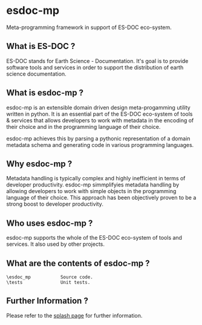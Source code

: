 esdoc-mp
===========

Meta-programming framework in support of ES-DOC eco-system.


What is ES-DOC ?
--------------------------------------

ES-DOC stands for Earth Science - Documentation.  It's goal is to provide software tools and services in order to support the distribution of earth science documentation.


What is esdoc-mp ?
--------------------------------------

esdoc-mp is an extensible domain driven design meta-progamming utility written in python.  It is an essential part of the ES-DOC eco-system of tools & services that allows developers to work with metadata in the encoding of their choice and in the programming language of their choice.

esdoc-mp achieves this by parsing a pythonic representation of a domain metadata schema and generating code in various programming languages.  


Why esdoc-mp ?
--------------------------------------

Metadata handling is typically complex and highly inefficient in terms of developer productivity.  esdoc-mp simmplifyies metadata handling by allowing developers to work with simple objects in the programming language of their choice.  This approach has been objectively proven to be a strong boost to developer productivity.


Who uses esdoc-mp ?
--------------------------------------

esdoc-mp supports the whole of the ES-DOC eco-system of tools and services.  It also used by other projects.


What are the contents of esdoc-mp ?
--------------------------------------

    \esdoc_mp        	Source code.
    \tests              Unit tests.


Further Information ?
--------------------------------------

Please refer to the [splash page](http:es-doc.org) for further information.